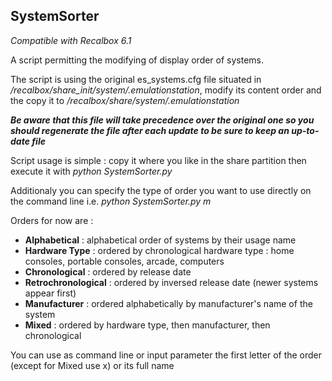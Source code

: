 ## SystemSorter
*Compatible with Recalbox 6.1*


A script permitting the modifying of display order of systems.

The script is using the original es_systems.cfg file situated in */recalbox/share_init/system/.emulationstation*, modify its content order and the copy it to */recalbox/share/system/.emulationstation*

***Be aware that this file will take precedence over the original one so you should regenerate the file after each update to be sure to keep an up-to-date file***


Script usage is simple : copy it where you like in the share partition then execute it with *python SystemSorter.py*

Additionaly you can specify the type of order you want to use directly on the command line i.e. *python SystemSorter.py m*

Orders for now are :
* **Alphabetical** : alphabetical order of systems by their usage name  
* **Hardware Type** : ordered by chronological hardware type : home consoles, portable consoles, arcade, computers
* **Chronological** : ordered by release date
* **Retrochronological** : ordered by inversed release date (newer systems appear first)
* **Manufacturer** : ordered alphabetically by manufacturer's name of the system
* **Mixed** : ordered by hardware type, then manufacturer, then chronological

You can use as command line or input parameter the first letter of the order (except for Mixed use x) or its full name
